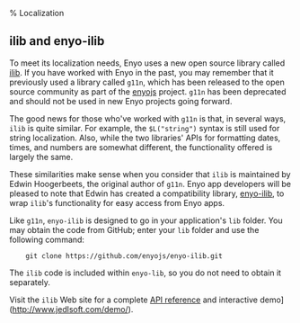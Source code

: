 ﻿% Localization

## ilib and enyo-ilib

To meet its localization needs, Enyo uses a new open source library called
[ilib](http://www.jedlsoft.com/).  If you have worked with Enyo in the past, you
may remember that it previously used a library called `g11n`, which has been
released to the open source community as part of the
[enyojs](https://github.com/enyojs) project.  `g11n` has been deprecated and
should not be used in new Enyo projects going forward.

The good news for those who've worked with `g11n` is that, in several ways,
`ilib` is quite similar.  For example, the `$L("string")` syntax is still used
for string localization.  Also, while the two libraries' APIs for formatting
dates, times, and numbers are somewhat different, the functionality offered is
largely the same.

These similarities make sense when you consider that `ilib` is maintained by
Edwin Hoogerbeets, the original author of `g11n`.  Enyo app developers will be
pleased to note that Edwin has created a compatibility library,
[enyo-ilib](https://github.com/enyojs/enyo-ilib), to wrap `ilib`'s functionality
for easy access from Enyo apps.

Like `g11n`, `enyo-ilib` is designed to go in your application's `lib` folder.
You may obtain the code from GitHub; enter your `lib` folder and use the
following command:

        git clone https://github.com/enyojs/enyo-ilib.git

The `ilib` code is included within `enyo-lib`, so you do not need to obtain it
separately.

Visit the `ilib` Web site for a complete [API
reference](http://www.jedlsoft.com/jedlsoft/ilib/2.0/jsdoc/) and interactive
demo](http://www.jedlsoft.com/demo/).
